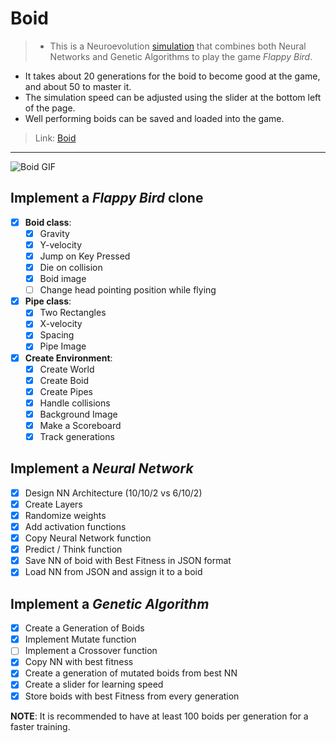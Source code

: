 # Boid


> - This is a Neuroevolution [simulation](https://boid.belhoussine.com) that combines both Neural Networks and Genetic Algorithms to play the game *Flappy Bird*.
  - It takes about 20 generations for the boid to become good at the game, and about 50 to master it.
  - The simulation speed can be adjusted using the slider at the bottom left of the page.
  - Well performing boids can be saved and loaded into the game.
> Link: [Boid](https://boid.belhoussine.com)
---------------

![Boid GIF](images/demo.gif)

## Implement a *Flappy Bird* clone
- [x] **Boid class**:
    - [x] Gravity
    - [x] Y-velocity
    - [x] Jump on Key Pressed
    - [x] Die on collision
    - [x] Boid image
    - [ ] Change head pointing position while flying

- [x] **Pipe class**:
    - [x] Two Rectangles
    - [x] X-velocity
    - [x] Spacing 
    - [x] Pipe Image

- [x] **Create Environment**:
    - [x] Create World
    - [x] Create Boid
    - [x] Create Pipes
    - [x] Handle collisions
    - [x] Background Image
    - [x] Make a Scoreboard 
    - [x] Track generations

## Implement a *Neural Network* 
- [x] Design NN Architecture (10/10/2 vs 6/10/2)
- [x] Create Layers
- [x] Randomize weights
- [x] Add activation functions
- [x] Copy Neural Network function
- [x] Predict / Think function
- [x] Save NN of boid with Best Fitness in JSON format
- [x] Load NN from JSON and assign it to a boid

## Implement a *Genetic Algorithm*
- [x] Create a Generation of Boids
- [x] Implement Mutate function
- [ ] Implement a Crossover function
- [x] Copy NN with best fitness
- [x] Create a generation of mutated boids from best NN
- [x] Create a slider for learning speed
- [x] Store boids with best Fitness from every generation

**NOTE**: It is recommended to have at least 100 boids per generation for a faster training.